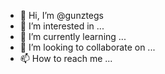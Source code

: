- 👋 Hi, I’m @gunztegs
- 👀 I’m interested in ...
- 🌱 I’m currently learning ...
- 💞️ I’m looking to collaborate on ...
- 📫 How to reach me ...

<!---
gunztegs/gunztegs is a ✨ special ✨ repository because its `README.md` (this file) appears on your GitHub profile.
You can click the Preview link to take a look at your changes.
--->
